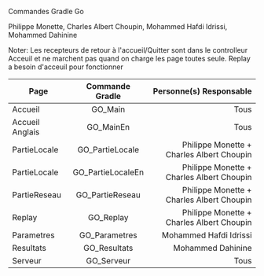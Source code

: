 Commandes Gradle Go

Philippe Monette, Charles Albert Choupin, Mohammed Hafdi Idrissi, Mohammed Dahinine

Noter: Les recepteurs de retour à l'accueil/Quitter sont dans le controlleur Acceuil et ne marchent pas quand on charge les page toutes seule.
Replay a besoin d'acceuil pour fonctionner

| Page   |      Commande Gradle      |  Personne(s) Responsable |
|----------|:-------------:|------:|
| Accueil |  GO_Main | Tous |
| Accueil Anglais |  GO_MainEn | Tous |
| PartieLocale |    GO_PartieLocale   |   Philippe Monette + Charles Albert Choupin |
| PartieLocale |    GO_PartieLocaleEn   |   Philippe Monette + Charles Albert Choupin |
| PartieReseau | GO_PartieReseau |    Philippe Monette + Charles Albert Choupin |
| Replay | GO_Replay |    Philippe Monette + Charles Albert Choupin |
| Parametres | GO_Parametres |    Mohammed Hafdi Idrissi |
| Resultats | GO_Resultats |    Mohammed Dahinine |
| Serveur | GO_Serveur |    Tous |